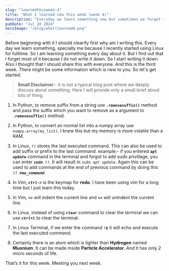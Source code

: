```yaml
---
slug: "learnedthisweek-4"
title: "What I learned new this week (week 4)"
description: "Everyday we learn something new but sometimes we forgot that because did not note that down. Specially I do, so I started to write down a small brief about everything I learned. And decided to share that with everyone on weekly basis so that others might learn something new."
pubDate: "Jul 28 2024"
heroImage: "/blog/whatilearned4.png"
---
```


Before beginning with it I should clearify first why am I writing this.
Every day we learn something, specially me because I recently started using Linux for fulltime. So I am learning something every day about it. But I find out that I forget most of it because I do not write it down.
So I start writing it down. Also I thought that I should share this with everyone. And this is the third week.
There might be some information which is new to you. So let's get started.

> **Small Disclaimer**:- it is not a typical blog post where we deeply discuss about something. Here I will provide only a small brief about lots of thing.



1. In Python, to remove suffix from a string use **`.removesuffix()`** method and pass the suffix which you want to remove as a argument to **`.removesuffix()`** method.

2. In Python, to convert an normal list into a numpy array use `numpy.array(my_list)`. I knew this but my memory is more volatile than a RAM.

3. In Linux, ***`!!`*** stores the last executed command. 
This can also be used to add suffix or prefix to the last command.
example:- if you entered **`apt update`** command in the terminal and forgot to add sudo privillage, you can enter ***`sudo !!`***. It will result in `sudo apt update`.
Again this can be used to add commands at the end of previous command by doing this ***`!! new_command`***.

4. In Vim, ***`ctrl-r`*** is the keymap for **redo**. 
I have been using vim for a long time but I just learn this today.

5. In Vim, **`>>`** will indent the current line and **`<<`** will unindent the current line.

6. In Linux, instead of using ***`clear`*** command to clear the terminal we can use ***`ctrl+l`*** to clear the terminal.

7. In Linux Terminal, if we enter the command ***`!$`*** it will echo and execute the last executed command.

8. Certainly there is an atom which is lighter than **Hydrogen** named **Muonium**.
It can be made inside **Particle Accelerator**. And it has only 2 micro seconds of life.


That’s it for this week. Meeting you next week.

